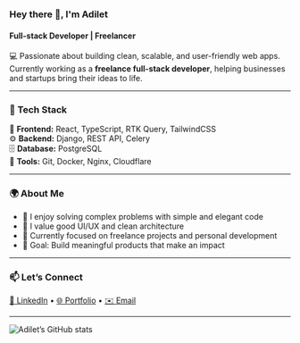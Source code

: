 ### Hey there 👋, I'm Adilet  
#### Full-stack Developer | Freelancer  

💻 Passionate about building clean, scalable, and user-friendly web apps.  
Currently working as a **freelance full-stack developer**, helping businesses and startups bring their ideas to life.

---

### 🧠 Tech Stack  
🚀 **Frontend:** React, TypeScript, RTK Query, TailwindCSS  
⚙️ **Backend:** Django, REST API, Celery  
🗄️ **Database:** PostgreSQL  
🧰 **Tools:** Git, Docker, Nginx, Cloudflare  

---

### 🌍 About Me  
- 🧩 I enjoy solving complex problems with simple and elegant code  
- 🎨 I value good UI/UX and clean architecture  
- 🔭 Currently focused on freelance projects and personal development  
- 🎯 Goal: Build meaningful products that make an impact  

---

### 📫 Let’s Connect  
[💼 LinkedIn](#) • [🌐 Portfolio](#) • [✉️ Email](#)

---

![Adilet’s GitHub stats](https://github-readme-stats.vercel.app/api?username=adiletkasymbaev&show_icons=true&theme=tokyonight)
